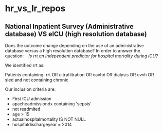 # hr_vs_lr_repos
## National Inpatient Survey (Administrative database) VS eICU (high resolution database)

Does the outcome change depending on the use of an administrative database versus a high resolution database? In order to answer the question:
_&nbsp;&nbsp;&nbsp;Is rrt an independent predictor for hospital mortality during ICU?_

We identified rrt as:

Patients containing: rrt OR ultrafiltration OR cavhd OR dialysis OR cvvh OR sled 
and not containing chronic

Our inclusion criteria are:
 - First ICU admission
 - apacheadmissiondx containing 'sepsis'
 - not readmited
 - age > 15
 - actualhospitalmortality IS NOT NULL
 - hospitaldischargeyear = 2014

